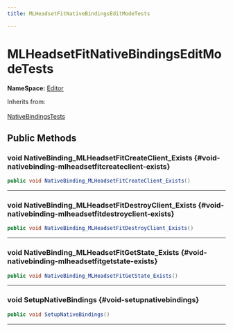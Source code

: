 ```yaml
---
title: MLHeadsetFitNativeBindingsEditModeTests

---
```


# MLHeadsetFitNativeBindingsEditModeTests



**NameSpace:** 
[Editor](/unity-api/api/Tests.Editor/Tests.Editor.md) 





Inherits from: <br></br>[NativeBindingsTests](/unity-api/api/Classes/NativeBindingsTests.md)




## Public Methods

### void NativeBinding_MLHeadsetFitCreateClient_Exists {#void-nativebinding-mlheadsetfitcreateclient-exists}

```csharp
public void NativeBinding_MLHeadsetFitCreateClient_Exists()
```






-----------

### void NativeBinding_MLHeadsetFitDestroyClient_Exists {#void-nativebinding-mlheadsetfitdestroyclient-exists}

```csharp
public void NativeBinding_MLHeadsetFitDestroyClient_Exists()
```






-----------

### void NativeBinding_MLHeadsetFitGetState_Exists {#void-nativebinding-mlheadsetfitgetstate-exists}

```csharp
public void NativeBinding_MLHeadsetFitGetState_Exists()
```






-----------

### void SetupNativeBindings {#void-setupnativebindings}

```csharp
public void SetupNativeBindings()
```






-----------

